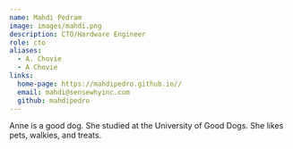 ```yaml
---
name: Mahdi Pedram
image: images/mahdi.png
description: CTO/Hardware Engineer
role: cto
aliases:
  - A. Chovie
  - A Chovie
links:
  home-page: https://mahdipedro.github.io//
  email: mahdi@sensewhyinc.com
  github: mahdipedro
---
```


Anne is a good dog.
She studied at the University of Good Dogs.
She likes pets, walkies, and treats.
